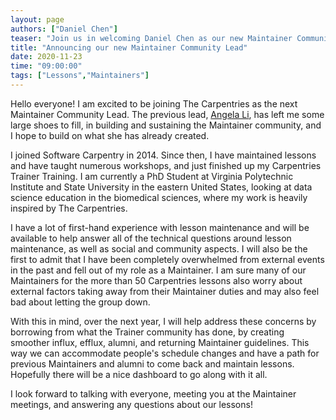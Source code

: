 ```yaml
---
layout: page
authors: ["Daniel Chen"]
teaser: "Join us in welcoming Daniel Chen as our new Maintainer Community Lead!"
title: "Announcing our new Maintainer Community Lead"
date: 2020-11-23
time: "09:00:00"
tags: ["Lessons","Maintainers"]
---
```



Hello everyone! I am excited to be joining The Carpentries as the next Maintainer Community Lead. The previous lead, [Angela Li](https://carpentries.org/blog/2020/07/maintainer-community-lead/), has left me some large shoes to fill, in building and sustaining the Maintainer community, and I hope to build on what she has already created.

I joined Software Carpentry in 2014. Since then, I have maintained lessons and have taught numerous workshops, and just finished up my Carpentries Trainer Training. I am currently a PhD Student at Virginia Polytechnic Institute and State University in the eastern United States, looking at data science education in the biomedical sciences, where my work is heavily inspired by The Carpentries.

I have a lot of first-hand experience with lesson maintenance and will be available to help answer all of the technical questions around lesson maintenance, as well as social and community aspects. I will also be the first to admit that I have been completely overwhelmed from external events in the past and fell out of my role as a Maintainer. I am sure many of our Maintainers for the more than 50 Carpentries lessons also worry about external factors taking away from their Maintainer duties and may also feel bad about letting the group down.

With this in mind, over the next year, I will help address these concerns by borrowing from what the Trainer community has done, by creating smoother influx, efflux, alumni, and returning Maintainer guidelines. This way we can accommodate people's schedule changes and have a path for previous Maintainers and alumni to come back and maintain lessons. Hopefully there will be a nice dashboard to go along with it all.

I look forward to talking with everyone, meeting you at the Maintainer meetings, and answering any questions about our lessons!
